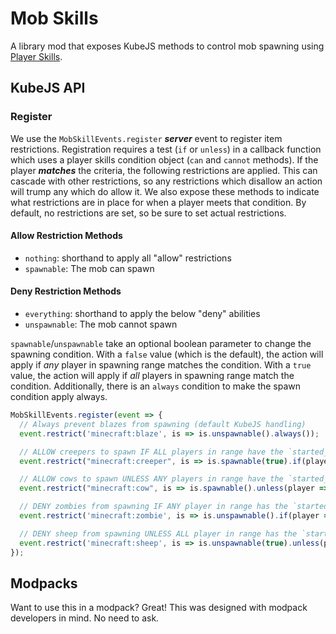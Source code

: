 # Mob Skills

A library mod that exposes KubeJS methods to control mob spawning
using [Player Skills](https://github.com/impleri/player-skills).

## KubeJS API

### Register

We use the `MobSkillEvents.register` ***server*** event to register item restrictions. Registration requires a
test (`if` or `unless`) in a callback function which uses a player skills condition object (`can` and `cannot` methods).
If the player ***matches*** the criteria, the following restrictions are applied. This can cascade with other
restrictions, so any restrictions which disallow an action will trump any which do allow it. We also expose these
methods to indicate what restrictions are in place for when a player meets that condition. By default, no restrictions
are set, so be sure to set actual restrictions.

#### Allow Restriction Methods

- `nothing`: shorthand to apply all "allow" restrictions
- `spawnable`: The mob can spawn

#### Deny Restriction Methods

- `everything`: shorthand to apply the below "deny" abilities
- `unspawnable`: The mob cannot spawn

`spawnable`/`unspawnable` take an optional boolean parameter to change the spawning condition. With a `false` value
(which is the default), the action will apply if _any_ player in spawning range matches the condition. With a `true`
value, the action will apply if _all_ players in spawning range match the condition. Additionally, there is an `always`
condition to make the spawn condition apply always.

```js
MobSkillEvents.register(event => {
  // Always prevent blazes from spawning (default KubeJS handling)
  event.restrict('minecraft:blaze', is => is.unspawnable().always());

  // ALLOW creepers to spawn IF ALL players in range have the `started_quest` skill
  event.restrict("minecraft:creeper", is => is.spawnable(true).if(player => player.can("skills:started_quest")));

  // ALLOW cows to spawn UNLESS ANY players in range have the `started_quest` skill
  event.restrict("minecraft:cow", is => is.spawnable().unless(player => player.can("skills:started_quest")));

  // DENY zombies from spawning IF ANY player in range has the `started_quest` skill
  event.restrict('minecraft:zombie', is => is.unspawnable().if(player => player.can('skills:started_quest')));

  // DENY sheep from spawning UNLESS ALL player in range has the `started_quest` skill
  event.restrict('minecraft:sheep', is => is.unspawnable(true).unless(player => player.can('skills:started_quest')));
});
```

## Modpacks

Want to use this in a modpack? Great! This was designed with modpack developers in mind. No need to ask.

